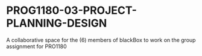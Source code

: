 # PROG1180-03-PROJECT-PLANNING-DESIGN
A collaborative space for the (6) members of blackBox to work on the group assignment for PRO1180
